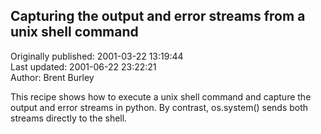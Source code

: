 ## Capturing the output and error streams from a unix shell command  
Originally published: 2001-03-22 13:19:44  
Last updated: 2001-06-22 23:22:21  
Author: Brent Burley  
  
This recipe shows how to execute a unix shell command and capture the
output and error streams in python.  By contrast, os.system() sends
both streams directly to the shell.